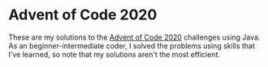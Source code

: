 # **Advent of Code 2020**

These are my solutions to the [Advent of Code 2020](https://adventofcode.com/2020) challenges using Java. 
As an beginner-intermediate coder, I solved the problems using skills that I've learned, so note that my solutions aren't the most efficient.  